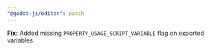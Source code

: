 ```yaml
---
"@godot-js/editor": patch
---
```


**Fix:** Added missing `PROPERTY_USAGE_SCRIPT_VARIABLE` flag on exported variables.
